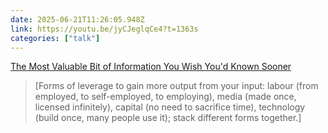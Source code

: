 ```yaml
---
date: 2025-06-21T11:26:05.948Z
link: https://youtu.be/jyCJeglqCe4?t=1363s
categories: ["talk"]
---
```

[The Most Valuable Bit of Information You Wish You'd Known Sooner](https://youtu.be/jyCJeglqCe4?t=1363s)

> [Forms of leverage to gain more output from your input: labour (from employed, to self-employed, to employing), media (made once, licensed infinitely), capital (no need to sacrifice time), technology (build once, many people use it); stack different forms together.]
